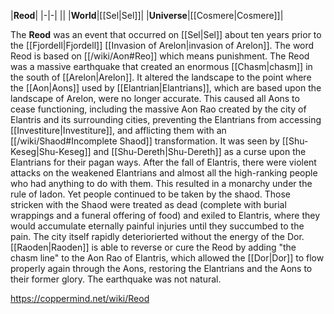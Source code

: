 |**Reod**|
|-|-|
||
|**World**|[[Sel\|Sel]]|
|**Universe**|[[Cosmere\|Cosmere]]|

The **Reod** was an event that occurred on [[Sel\|Sel]] about ten years prior to the [[Fjordell\|Fjordell]] [[Invasion of Arelon\|invasion of Arelon]]. The word Reod is based on [[/wiki/Aon#Reo]] which means punishment.
The Reod was a massive earthquake that created an enormous [[Chasm\|chasm]] in the south of [[Arelon\|Arelon]]. It altered the landscape to the point where the [[Aon\|Aons]] used by [[Elantrian\|Elantrians]], which are based upon the landscape of Arelon, were no longer accurate. This caused all Aons to cease functioning, including the massive Aon Rao created by the city of Elantris and its surrounding cities, preventing the Elantrians from accessing [[Investiture\|Investiture]], and afflicting them with an [[/wiki/Shaod#Incomplete Shaod]] transformation. It was seen by [[Shu-Keseg\|Shu-Keseg]] and [[Shu-Dereth\|Shu-Dereth]] as a curse upon the Elantrians for their pagan ways.
After the fall of Elantris, there were violent attacks on the weakened Elantrians and almost all the high-ranking people who had anything to do with them. This resulted in a monarchy under the rule of Iadon. Yet people continued to be taken by the shaod. Those stricken with the Shaod were treated as dead (complete with burial wrappings and a funeral offering of food) and exiled to Elantris, where they would accumulate eternally painful injuries until they succumbed to the pain. The city itself rapidly deteriorierted without the energy of the Dor.
[[Raoden\|Raoden]] is able to reverse or cure the Reod by adding "the chasm line" to the Aon Rao of Elantris, which allowed the [[Dor\|Dor]] to flow properly again through the Aons, restoring the Elantrians and the Aons to their former glory.
The earthquake was not natural.



https://coppermind.net/wiki/Reod